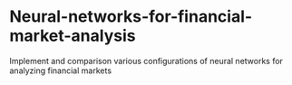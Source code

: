 # Neural-networks-for-financial-market-analysis
Implement and comparison various configurations of neural networks for analyzing financial markets
